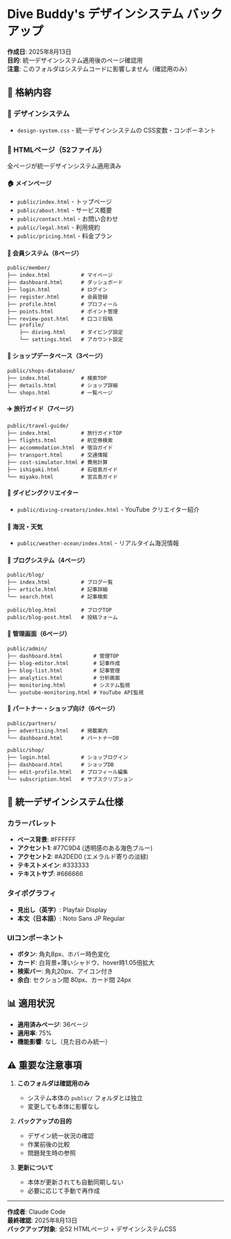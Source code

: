 # Dive Buddy's デザインシステム バックアップ

**作成日**: 2025年8月13日  
**目的**: 統一デザインシステム適用後のページ確認用  
**注意**: このフォルダはシステムコードに影響しません（確認用のみ）

## 📁 格納内容

### **🎨 デザインシステム**
- `design-system.css` - 統一デザインシステムの CSS変数・コンポーネント

### **📄 HTMLページ（52ファイル）**
全ページが統一デザインシステム適用済み

#### **🏠 メインページ**
- `public/index.html` - トップページ
- `public/about.html` - サービス概要
- `public/contact.html` - お問い合わせ
- `public/legal.html` - 利用規約
- `public/pricing.html` - 料金プラン

#### **👤 会員システム（8ページ）**
```
public/member/
├── index.html          # マイページ
├── dashboard.html      # ダッシュボード
├── login.html          # ログイン
├── register.html       # 会員登録
├── profile.html        # プロフィール
├── points.html         # ポイント管理
├── review-post.html    # 口コミ投稿
└── profile/
    ├── diving.html     # ダイビング設定
    └── settings.html   # アカウント設定
```

#### **🏪 ショップデータベース（3ページ）**
```
public/shops-database/
├── index.html          # 検索TOP
├── details.html        # ショップ詳細
└── shops.html          # 一覧ページ
```

#### **✈️ 旅行ガイド（7ページ）**
```
public/travel-guide/
├── index.html          # 旅行ガイドTOP
├── flights.html        # 航空券検索
├── accommodation.html  # 宿泊ガイド
├── transport.html      # 交通情報
├── cost-simulator.html # 費用計算
├── ishigaki.html       # 石垣島ガイド
└── miyako.html         # 宮古島ガイド
```

#### **🎥 ダイビングクリエイター**
- `public/diving-creators/index.html` - YouTube クリエイター紹介

#### **🌊 海況・天気**
- `public/weather-ocean/index.html` - リアルタイム海況情報

#### **📝 ブログシステム（4ページ）**
```
public/blog/
├── index.html          # ブログ一覧
├── article.html        # 記事詳細
└── search.html         # 記事検索

public/blog.html        # ブログTOP
public/blog-post.html   # 投稿フォーム
```

#### **🎯 管理画面（6ページ）**
```
public/admin/
├── dashboard.html          # 管理TOP
├── blog-editor.html        # 記事作成
├── blog-list.html          # 記事管理
├── analytics.html          # 分析画面
├── monitoring.html         # システム監視
└── youtube-monitoring.html # YouTube API監視
```

#### **🤝 パートナー・ショップ向け（6ページ）**
```
public/partners/
├── advertising.html    # 掲載案内
└── dashboard.html      # パートナーDB

public/shop/
├── login.html          # ショップログイン
├── dashboard.html      # ショップDB
├── edit-profile.html   # プロフィール編集
└── subscription.html   # サブスクリプション
```

## 🎨 統一デザインシステム仕様

### **カラーパレット**
- **ベース背景**: #FFFFFF
- **アクセント1**: #77C9D4 (透明感のある海色ブルー)
- **アクセント2**: #A2DED0 (エメラルド寄りの淡緑)
- **テキストメイン**: #333333
- **テキストサブ**: #666666

### **タイポグラフィ**
- **見出し（英字）**: Playfair Display
- **本文（日本語）**: Noto Sans JP Regular

### **UIコンポーネント**
- **ボタン**: 角丸8px、ホバー時色変化
- **カード**: 白背景+薄いシャドウ、hover時1.05倍拡大
- **検索バー**: 角丸20px、アイコン付き
- **余白**: セクション間 80px、カード間 24px

## 📊 適用状況

- **適用済みページ**: 36ページ
- **適用率**: 75% 
- **機能影響**: なし（見た目のみ統一）

## ⚠️ 重要な注意事項

1. **このフォルダは確認用のみ**
   - システム本体の `public/` フォルダとは独立
   - 変更しても本体に影響なし

2. **バックアップの目的**
   - デザイン統一状況の確認
   - 作業前後の比較
   - 問題発生時の参照

3. **更新について**
   - 本体が更新されても自動同期しない
   - 必要に応じて手動で再作成

---

**作成者**: Claude Code  
**最終確認**: 2025年8月13日  
**バックアップ対象**: 全52 HTMLページ + デザインシステムCSS